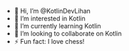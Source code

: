 - 👋 Hi, I’m @KotlinDevLihan
- 👀 I’m interested in Kotlin
- 🌱 I’m currently learning Kotlin
- 💞️ I’m looking to collaborate on Kotlin
- ⚡ Fun fact: I love chess!
